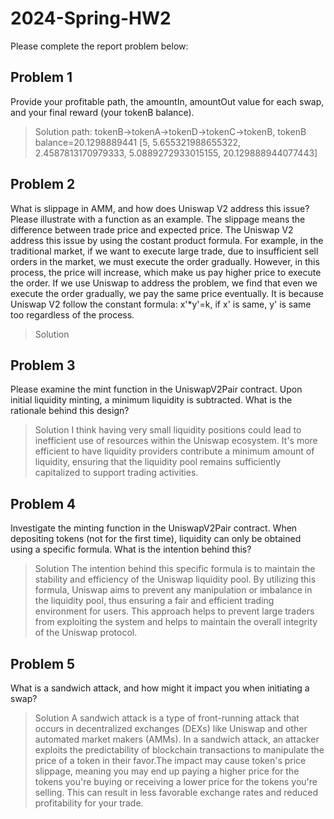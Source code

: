 # 2024-Spring-HW2

Please complete the report problem below:

## Problem 1
Provide your profitable path, the amountIn, amountOut value for each swap, and your final reward (your tokenB balance).

> Solution
path: tokenB->tokenA->tokenD->tokenC->tokenB, tokenB balance=20.1298889441
[5, 5.655321988655322, 2.4587813170979333, 5.0889272933015155, 20.129888944077443]
## Problem 2
What is slippage in AMM, and how does Uniswap V2 address this issue? Please illustrate with a function as an example.
The slippage means the difference between trade price and expected price. The Uniswap V2 address this issue by using the costant product formula. For example, in the traditional market, if we want to execute large trade, due to insufficient sell orders in the market, we must execute the order gradually. However, in this process, the price will increase, which make us pay higher price to execute the order. If we use Uniswap to address the problem, we find that even we execute the order gradually, we pay the same price eventually. It is because Uniswap V2 follow the constant formula: x'*y'=k, if x' is same, y' is same too regardless of the process.

> Solution

## Problem 3
Please examine the mint function in the UniswapV2Pair contract. Upon initial liquidity minting, a minimum liquidity is subtracted. What is the rationale behind this design?

> Solution
I think having very small liquidity positions could lead to inefficient use of resources within the Uniswap ecosystem. It's more efficient to have liquidity providers contribute a minimum amount of liquidity, ensuring that the liquidity pool remains sufficiently capitalized to support trading activities.

## Problem 4
Investigate the minting function in the UniswapV2Pair contract. When depositing tokens (not for the first time), liquidity can only be obtained using a specific formula. What is the intention behind this?

> Solution
The intention behind this specific formula is to maintain the stability and efficiency of the Uniswap liquidity pool. By utilizing this formula, Uniswap aims to prevent any manipulation or imbalance in the liquidity pool, thus ensuring a fair and efficient trading environment for users. This approach helps to prevent large traders from exploiting the system and helps to maintain the overall integrity of the Uniswap protocol.

## Problem 5
What is a sandwich attack, and how might it impact you when initiating a swap?

> Solution
A sandwich attack is a type of front-running attack that occurs in decentralized exchanges (DEXs) like Uniswap and other automated market makers (AMMs). In a sandwich attack, an attacker exploits the predictability of blockchain transactions to manipulate the price of a token in their favor.The impact may cause token's price slippage, meaning you may end up paying a higher price for the tokens you're buying or receiving a lower price for the tokens you're selling. This can result in less favorable exchange rates and reduced profitability for your trade.


